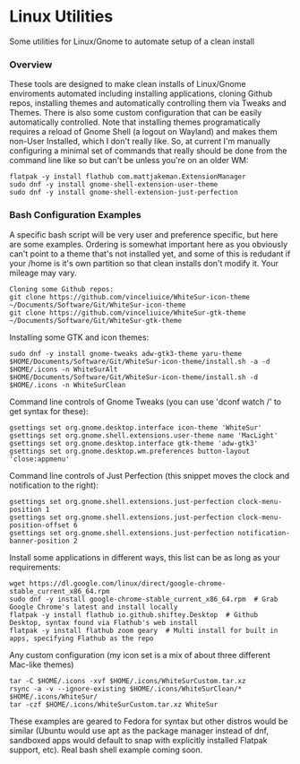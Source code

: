 # Linux Utilities
 Some utilities for Linux/Gnome to automate setup of a clean install

### Overview
These tools are designed to make clean installs of Linux/Gnome enviroments automated including installing applications, cloning Github repos, installing themes and automatically controlling them via Tweaks and Themes.  There is also some custom configuration that can be easily automatically controlled.  Note that installing themes programatically requires a reload of Gnome Shell (a logout on Wayland) and makes them non-User Installed, which I don't really like.  So, at current I'm manually configuring a minimal set of commands that really should be done from the command line like so but can't be unless you're on an older WM:

```
flatpak -y install flathub com.mattjakeman.ExtensionManager
sudo dnf -y install gnome-shell-extension-user-theme
sudo dnf -y install gnome-shell-extension-just-perfection
```
### Bash Configuration Examples
A specific bash script will be very user and preference specific, but here are some examples.  Ordering is somewhat important here as you obviously can't point to a theme that's not installed yet, and some of this is redudant if your /home is it's own partition so that clean installs don't modify it.  Your mileage may vary.
```
Cloning some Github repos:
git clone https://github.com/vinceliuice/WhiteSur-icon-theme ~/Documents/Software/Git/WhiteSur-icon-theme
git clone https://github.com/vinceliuice/WhiteSur-gtk-theme ~/Documents/Software/Git/WhiteSur-gtk-theme
```
Installing some GTK and icon themes:
```
sudo dnf -y install gnome-tweaks adw-gtk3-theme yaru-theme
$HOME/Documents/Software/Git/WhiteSur-icon-theme/install.sh -a -d $HOME/.icons -n WhiteSurAlt
$HOME/Documents/Software/Git/WhiteSur-icon-theme/install.sh -d $HOME/.icons -n WhiteSurClean
```
Command line controls of Gnome Tweaks (you can use 'dconf watch /' to get syntax for these):
```
gsettings set org.gnome.desktop.interface icon-theme 'WhiteSur'
gsettings set org.gnome.shell.extensions.user-theme name 'MacLight'
gsettings set org.gnome.desktop.interface gtk-theme 'adw-gtk3'
gsettings set org.gnome.desktop.wm.preferences button-layout 'close:appmenu'
```
Command line controls of Just Perfection (this snippet moves the clock and notification to the right):
```
gsettings set org.gnome.shell.extensions.just-perfection clock-menu-position 1
gsettings set org.gnome.shell.extensions.just-perfection clock-menu-position-offset 6
gsettings set org.gnome.shell.extensions.just-perfection notification-banner-position 2
```
Install some applications in different ways, this list can be as long as your requirements:
```
wget https://dl.google.com/linux/direct/google-chrome-stable_current_x86_64.rpm
sudo dnf -y install google-chrome-stable_current_x86_64.rpm  # Grab Google Chrome's latest and install locally
flatpak -y install flathub io.github.shiftey.Desktop  # Github Desktop, syntax found via Flathub's web install
flatpak -y install flathub zoom geary  # Multi install for built in apps, specifying Flathub as the repo
```
Any custom configuration (my icon set is a mix of about three different Mac-like themes)
```
tar -C $HOME/.icons -xvf $HOME/.icons/WhiteSurCustom.tar.xz
rsync -a -v --ignore-existing $HOME/.icons/WhiteSurClean/* $HOME/.icons/WhiteSur/
tar -czf $HOME/.icons/WhiteSurCustom.tar.xz WhiteSur
```
These examples are geared to Fedora for syntax but other distros would be similar (Ubuntu would use apt as the package manager instead of dnf, sandboxed apps would default to snap with explicitly installed Flatpak support, etc).  Real bash shell example coming soon.